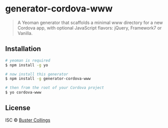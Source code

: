 # generator-cordova-www

> A Yeoman generator that scaffolds a minimal www directory for a new Cordova app, with optional JavaScript flavors: jQuery, Framework7 or Vanilla.

## Installation

```sh
# yeoman is required
$ npm install -g yo

# now install this generator
$ npm install -g generator-cordova-www

# then from the root of your Cordova project
$ yo cordova-www
```

## License

ISC &copy; [Buster Collings](https://about.me/buster)
